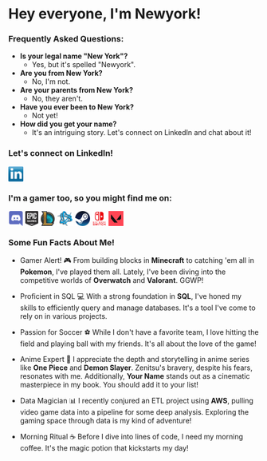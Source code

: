 # Hey everyone, I'm Newyork!

### Frequently Asked Questions:
- **Is your legal name "New York"?**
  - Yes, but it's spelled "Newyork".
- **Are you from New York?**
    -  No, I'm not.
- **Are your parents from New York?**
  - No, they aren't.
- **Have you ever been to New York?**
  - Not yet!
- **How did you get your name?**
  - It's an intriguing story. Let's connect on LinkedIn and chat about it!

### Let's connect on LinkedIn!
<a href="https://www.linkedin.com/in/newyork-her/" target="blank"><img align="center" src="https://github.com/NewyorkMengHer/NewyorkMengHer/blob/main/socials/transparent-Linkedin-logo-icon.png" height="30" /></a>

### I'm a gamer too, so you might find me on:
<a href=" " target="blank"><img align="center" src="https://github.com/NewyorkMengHer/NewyorkMengHer/blob/main/Game%20Icons/discord.png" height="30" /></a>
<a href=" " target="blank"><img align="center" src="https://github.com/NewyorkMengHer/NewyorkMengHer/blob/main/Game%20Icons/Epic.png" height="30" /></a> 
<a href=" " target="blank"><img align="center" src="https://github.com/NewyorkMengHer/NewyorkMengHer/blob/main/Game%20Icons/LoL.png" height="30" /></a>
<a href=" " target="blank"><img align="center" src="https://github.com/NewyorkMengHer/NewyorkMengHer/blob/main/Game%20Icons/Battlenet.png" height="30" /></a>
<a href="" target="blank"><img align="center" src="https://github.com/NewyorkMengHer/NewyorkMengHer/blob/main/Game%20Icons/Steam.png" height="30" /></a>
<a href="" target="blank"><img align="center" src="https://github.com/NewyorkMengHer/NewyorkMengHer/blob/main/Game%20Icons/Switch.png" height="30" /></a>
<a href="" target="blank"><img align="center" src="https://github.com/NewyorkMengHer/NewyorkMengHer/blob/main/Game%20Icons/valorant.png" height="30" /></a>

### Some Fun Facts About Me! 
- Gamer Alert! 🎮
From building blocks in **Minecraft** to catching 'em all in **Pokemon**, I've played them all. Lately, I've been diving into the competitive worlds of **Overwatch** and **Valorant**. GGWP!

- Proficient in SQL 💻
With a strong foundation in **SQL**, I've honed my skills to efficiently query and manage databases. It's a tool I've come to rely on in various projects.

- Passion for Soccer ⚽
While I don't have a favorite team, I love hitting the field and playing ball with my friends. It's all about the love of the game!

- Anime Expert 🍿
I appreciate the depth and storytelling in anime series like **One Piece** and **Demon Slayer**. Zenitsu's bravery, despite his fears, resonates with me. Additionally, **Your Name** stands out as a cinematic masterpiece in my book. You should add it to your list!

- Data Magician 📊
I recently conjured an ETL project using **AWS**, pulling video game data into a pipeline for some deep analysis. Exploring the gaming space through data is my kind of adventure!

- Morning Ritual ☕
Before I dive into lines of code, I need my morning coffee. It's the magic potion that kickstarts my day!




<!---
NewyorkMengHer/NewyorkMengHer is a ✨ special ✨ repository because its `README.md` (this file) appears on your GitHub profile.
You can click the Preview link to take a look at your changes.
--->
